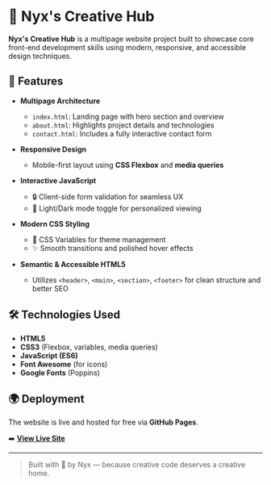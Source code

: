 # 🌟 Nyx's Creative Hub

**Nyx's Creative Hub** is a multipage website project built to showcase core front-end development skills using modern, responsive, and accessible design techniques.

## 🚀 Features

- **Multipage Architecture**
  - `index.html`: Landing page with hero section and overview
  - `about.html`: Highlights project details and technologies
  - `contact.html`: Includes a fully interactive contact form

- **Responsive Design**
  - Mobile-first layout using **CSS Flexbox** and **media queries**

- **Interactive JavaScript**
  - 🔒 Client-side form validation for seamless UX
  - 🌙 Light/Dark mode toggle for personalized viewing

- **Modern CSS Styling**
  - 🎨 CSS Variables for theme management
  - ✨ Smooth transitions and polished hover effects

- **Semantic & Accessible HTML5**
  - Utilizes `<header>`, `<main>`, `<section>`, `<footer>` for clean structure and better SEO

## 🛠️ Technologies Used

- **HTML5**
- **CSS3** (Flexbox, variables, media queries)
- **JavaScript (ES6)**
- **Font Awesome** (for icons)
- **Google Fonts** (Poppins)

## 🌍 Deployment

The website is live and hosted for free via **GitHub Pages**.

➡️ **[View Live Site](https://Rose-632.github.io/multipage-site/)**

---

> Built with 💖 by Nyx — because creative code deserves a creative home.
